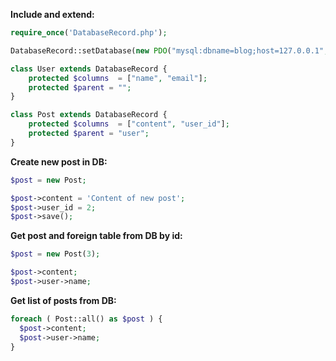 **Include and extend:**
```php
require_once('DatabaseRecord.php');

DatabaseRecord::setDatabase(new PDO("mysql:dbname=blog;host=127.0.0.1", "blog", "1111"));

class User extends DatabaseRecord {
    protected $columns  = ["name", "email"];
    protected $parent = "";
}

class Post extends DatabaseRecord {
    protected $columns  = ["content", "user_id"];
    protected $parent = "user";
}
```

**Create new post in DB:**
```php
$post = new Post;

$post->content = 'Content of new post';
$post->user_id = 2; 
$post->save();
```

**Get post and foreign table from DB by id:**
```php
$post = new Post(3);

$post->content;
$post->user->name;
```
**Get list of posts from DB:**
```php
foreach ( Post::all() as $post ) {
  $post->content;
  $post->user->name;
}
```

